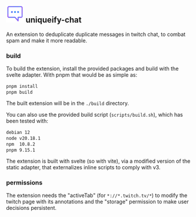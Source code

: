 ## ![img](https://raw.githubusercontent.com/MalTeeez/uniqueify-chat/9814f96ed475ecc77341adec34cc0acd2a76753c/static/chat-48.png) uniqueify-chat

An extension to deduplicate duplicate messages in twitch chat, to combat spam and make it more readable.

### build
To build the extension, install the provided packages and build with the svelte adapter. With pnpm that would be as simple as:
```
pnpm install
pnpm build
``` 
The built extension will be in the `./build` directory.

You can also use the provided build script (`scripts/build.sh`), which has been tested with: 
```
debian 12
node v20.18.1
npm  10.8.2
pnpm 9.15.1
```

The extension is built with svelte (so with vite), via a modified version of the static adapter, that externalizes inline scripts to comply with v3.

### permissions
The extension needs the "activeTab" (for `*://*.twitch.tv/*`) to modify the twitch page with its annotations and the "storage" permission to make user decisions persistent.